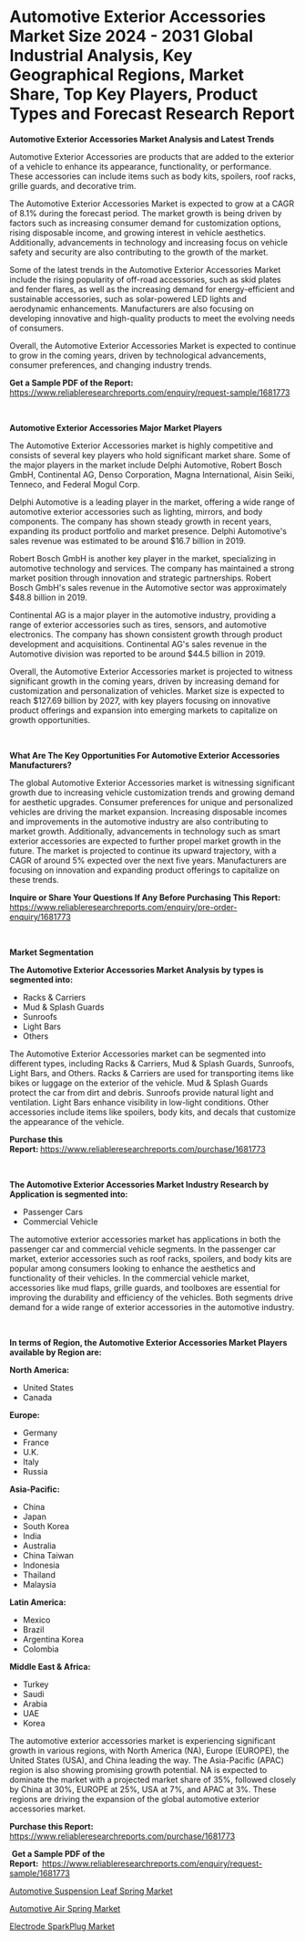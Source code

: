 <p><h1>Automotive Exterior Accessories Market Size 2024 - 2031 Global Industrial Analysis, Key Geographical Regions, Market Share, Top Key Players, Product Types and Forecast Research Report</h1></p><p><strong>Automotive Exterior Accessories Market Analysis and Latest Trends</strong></p>
<p><p>Automotive Exterior Accessories are products that are added to the exterior of a vehicle to enhance its appearance, functionality, or performance. These accessories can include items such as body kits, spoilers, roof racks, grille guards, and decorative trim.</p><p>The Automotive Exterior Accessories Market is expected to grow at a CAGR of 8.1% during the forecast period. The market growth is being driven by factors such as increasing consumer demand for customization options, rising disposable income, and growing interest in vehicle aesthetics. Additionally, advancements in technology and increasing focus on vehicle safety and security are also contributing to the growth of the market.</p><p>Some of the latest trends in the Automotive Exterior Accessories Market include the rising popularity of off-road accessories, such as skid plates and fender flares, as well as the increasing demand for energy-efficient and sustainable accessories, such as solar-powered LED lights and aerodynamic enhancements. Manufacturers are also focusing on developing innovative and high-quality products to meet the evolving needs of consumers.</p><p>Overall, the Automotive Exterior Accessories Market is expected to continue to grow in the coming years, driven by technological advancements, consumer preferences, and changing industry trends.</p></p>
<p><strong>Get a Sample PDF of the Report:&nbsp;</strong> <a href="https://www.reliableresearchreports.com/enquiry/request-sample/1681773">https://www.reliableresearchreports.com/enquiry/request-sample/1681773</a></p>
<p>&nbsp;</p>
<p><strong>Automotive Exterior Accessories Major Market Players</strong></p>
<p><p>The Automotive Exterior Accessories market is highly competitive and consists of several key players who hold significant market share. Some of the major players in the market include Delphi Automotive, Robert Bosch GmbH, Continental AG, Denso Corporation, Magna International, Aisin Seiki, Tenneco, and Federal Mogul Corp.</p><p>Delphi Automotive is a leading player in the market, offering a wide range of automotive exterior accessories such as lighting, mirrors, and body components. The company has shown steady growth in recent years, expanding its product portfolio and market presence. Delphi Automotive's sales revenue was estimated to be around $16.7 billion in 2019.</p><p>Robert Bosch GmbH is another key player in the market, specializing in automotive technology and services. The company has maintained a strong market position through innovation and strategic partnerships. Robert Bosch GmbH's sales revenue in the Automotive sector was approximately $48.8 billion in 2019.</p><p>Continental AG is a major player in the automotive industry, providing a range of exterior accessories such as tires, sensors, and automotive electronics. The company has shown consistent growth through product development and acquisitions. Continental AG's sales revenue in the Automotive division was reported to be around $44.5 billion in 2019.</p><p>Overall, the Automotive Exterior Accessories market is projected to witness significant growth in the coming years, driven by increasing demand for customization and personalization of vehicles. Market size is expected to reach $127.69 billion by 2027, with key players focusing on innovative product offerings and expansion into emerging markets to capitalize on growth opportunities.</p></p>
<p>&nbsp;</p>
<p><strong>What Are The Key Opportunities For Automotive Exterior Accessories Manufacturers?</strong></p>
<p><p>The global Automotive Exterior Accessories market is witnessing significant growth due to increasing vehicle customization trends and growing demand for aesthetic upgrades. Consumer preferences for unique and personalized vehicles are driving the market expansion. Increasing disposable incomes and improvements in the automotive industry are also contributing to market growth. Additionally, advancements in technology such as smart exterior accessories are expected to further propel market growth in the future. The market is projected to continue its upward trajectory, with a CAGR of around 5% expected over the next five years. Manufacturers are focusing on innovation and expanding product offerings to capitalize on these trends.</p></p>
<p><strong>Inquire or Share Your Questions If Any Before Purchasing This Report:</strong> <a href="https://www.reliableresearchreports.com/enquiry/pre-order-enquiry/1681773">https://www.reliableresearchreports.com/enquiry/pre-order-enquiry/1681773</a></p>
<p>&nbsp;</p>
<p><strong>Market Segmentation</strong></p>
<p><strong>The Automotive Exterior Accessories Market Analysis by types is segmented into:</strong></p>
<p><ul><li>Racks & Carriers</li><li>Mud & Splash Guards</li><li>Sunroofs</li><li>Light Bars</li><li>Others</li></ul></p>
<p><p>The Automotive Exterior Accessories market can be segmented into different types, including Racks & Carriers, Mud & Splash Guards, Sunroofs, Light Bars, and Others. Racks & Carriers are used for transporting items like bikes or luggage on the exterior of the vehicle. Mud & Splash Guards protect the car from dirt and debris. Sunroofs provide natural light and ventilation. Light Bars enhance visibility in low-light conditions. Other accessories include items like spoilers, body kits, and decals that customize the appearance of the vehicle.</p></p>
<p><strong>Purchase this Report:&nbsp;</strong><a href="https://www.reliableresearchreports.com/purchase/1681773">https://www.reliableresearchreports.com/purchase/1681773</a></p>
<p>&nbsp;</p>
<p><strong>The Automotive Exterior Accessories Market Industry Research by Application is segmented into:</strong></p>
<p><ul><li>Passenger Cars</li><li>Commercial Vehicle</li></ul></p>
<p><p>The automotive exterior accessories market has applications in both the passenger car and commercial vehicle segments. In the passenger car market, exterior accessories such as roof racks, spoilers, and body kits are popular among consumers looking to enhance the aesthetics and functionality of their vehicles. In the commercial vehicle market, accessories like mud flaps, grille guards, and toolboxes are essential for improving the durability and efficiency of the vehicles. Both segments drive demand for a wide range of exterior accessories in the automotive industry.</p></p>
<p>&nbsp;</p>
<p><strong>In terms of Region, the Automotive Exterior Accessories Market Players available by Region are:</strong></p>
<p>
    <p> <strong> North America: </strong>
        <ul>
            <li>United States</li>
            <li>Canada</li>
        </ul>
        </p> 
    <p> <strong> Europe: </strong>
        <ul>
            <li>Germany</li>
            <li>France</li>
            <li>U.K.</li>
            <li>Italy</li>
            <li>Russia</li>
        </ul>
        </p> 
    <p> <strong> Asia-Pacific: </strong>
        <ul>
            <li>China</li>
            <li>Japan</li>
            <li>South Korea</li>
            <li>India</li>
            <li>Australia</li>
            <li>China Taiwan</li>
            <li>Indonesia</li>
            <li>Thailand</li>
            <li>Malaysia</li>
        </ul>
        </p> 
    <p> <strong> Latin America: </strong>
        <ul>
            <li>Mexico</li>
            <li>Brazil</li>
            <li>Argentina Korea</li>
            <li>Colombia</li>
        </ul>
        </p> 
    <p> <strong> Middle East & Africa: </strong>
        <ul>
            <li>Turkey</li>
            <li>Saudi</li>
            <li>Arabia</li>
            <li>UAE</li>
            <li>Korea</li>
        </ul>
    </p>
    </p>
<p><p>The automotive exterior accessories market is experiencing significant growth in various regions, with North America (NA), Europe (EUROPE), the United States (USA), and China leading the way. The Asia-Pacific (APAC) region is also showing promising growth potential. NA is expected to dominate the market with a projected market share of 35%, followed closely by China at 30%, EUROPE at 25%, USA at 7%, and APAC at 3%. These regions are driving the expansion of the global automotive exterior accessories market.</p></p>
<p><strong>Purchase this Report: </strong><a href="https://www.reliableresearchreports.com/purchase/1681773">https://www.reliableresearchreports.com/purchase/1681773</a></p>
<p>&nbsp;<strong>Get a Sample PDF of the Report:&nbsp;&nbsp;</strong><a href="https://www.reliableresearchreports.com/enquiry/request-sample/1681773">https://www.reliableresearchreports.com/enquiry/request-sample/1681773</a></p>
<p><strong></strong></p>
<p><p><a href="https://view.publitas.com/reportprime-1/automotive-suspension-leaf-spring-market-research-report-reveals-the-latest-trends-and-opportunities-of-this-market-for-period-from-2023-2030/">Automotive Suspension Leaf Spring Market</a></p><p><a href="https://view.publitas.com/reportprime-1/automotive-air-spring-market-analysis-and-market-size-global-industry-overview-market-segmentation-and-forecast-2023-to-2030/">Automotive Air Spring Market</a></p><p><a href="https://view.publitas.com/reportprime-1/electrode-sparkplug-market-size-growth-outlook-from-2023-to-2030-projecting-at-markets-trends-analysis-by-application-regional-outlook-and-revenue/">Electrode SparkPlug Market</a></p></p>
